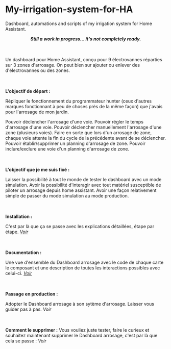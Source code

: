 # My-irrigation-system-for-HA
Dashboard, automations and scripts of my irrigation system for Home Assistant.

***<p align="center">Still a work in progress... it's not completely ready.</p>***

 <br><br>
Un dashboard pour Home Assistant, conçu pour 9 électrovannes réparties sur 3 zones d'arrosage. On peut bien sur ajouter ou enlever des d'électrovannes ou des zones.

<br><br>
**L'objectif de départ :**

Répliquer le fonctionnement du programmateur hunter (ceux d'autres marques fonctionnant à peu de choses près de la même façon) que j'avais pour l'arrosage de mon jardin.

Pouvoir déclencher l'arrosage d'une voie.
Pouvoir régler le temps d'arrosage d'une voie.
Pouvoir déclencher manuellement l'arrosage d'une zone (plusieurs voies).
Faire en sorte que lors d'un arrosage de zone, chaque voie attente la fin du cycle de la précédente avant de se déclencher.
Pouvoir établir/supprimer un planning d'arrosage de zone.
Pouvoir inclure/exclure une voie d'un planning d'arrosage de zone.

<br><br>
**L'objectif que je me suis fixé :**

Laisser la possibilité à tout le monde de tester le dashboard avec un mode simulation.
Avoir la possibilité d'interagir avec tout matériel susceptible de piloter un arrosage depuis home assistant.
Avoir une façon relativement simple de passer du mode simulation au mode production.

<br><br>
**Installation :**

C'est par là que ça se passe avec les explications détaillées, étape par étape. *[Voir](https://github.com/tochy83/My-irrigation-system-for-HA/blob/main/INSTALLATION.md)*

<br><br>
**Documentation :**

Une vue d'ensemble du Dashboard arrosage avec le code de chaque carte le composant et une description de toutes les interactions possibles avec celui-ci. *[Voir](https://github.com/tochy83/My-irrigation-system-for-HA/blob/main/DASHBOARD.md)*

<br><br>
**Passage en production :**

Adopter le Dashboard arrosage à son sytème d'arrosage. Laisser vous guider pas à pas. *Voir*

<br><br>
**Comment le supprimer :**
Vous vouliez juste tester, faire le curieux et souhaitez maintenant supprimer le Dashboard arrosage, c'est par là que cela se passe : *Voir*
